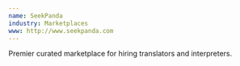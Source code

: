 ```yaml
---
name: SeekPanda
industry: Marketplaces
www: http://www.seekpanda.com
---
```

Premier curated marketplace for hiring translators and interpreters.
